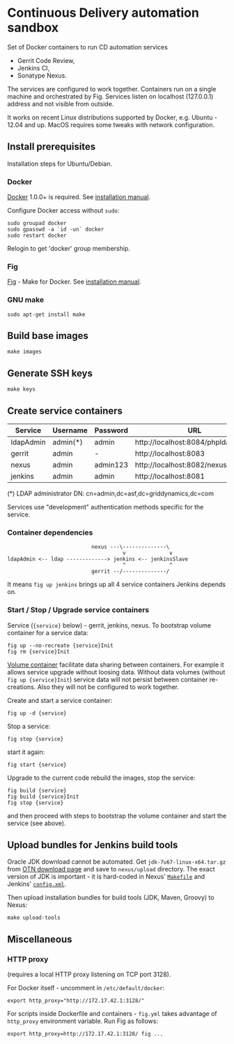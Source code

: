 Continuous Delivery automation sandbox
======================================

Set of Docker containers to run CD automation services

 - Gerrit Code Review,
 - Jenkins CI,
 - Sonatype Nexus.

The services are configured to work together.
Containers run on a single machine and orchestrated by Fig.
Services listen on localhost (127.0.0.1) address and not visible from outside.

It works on recent Linux distributions supported by Docker, e.g.
Ubuntu - 12.04 and up.
MacOS requires some tweaks with network configuration.


Install prerequisites
----------------------

Installation steps for Ubuntu/Debian.

### Docker

[Docker](https://docker.com/) 1.0.0+ is required.
See [installation manual](https://docs.docker.com/installation/).

Configure Docker access without `sudo`:

    sudo groupad docker
    sudo gpasswd -a `id -un` docker
    sudo restart docker

Relogin to get 'docker' group membership.

### Fig

[Fig](http://www.fig.sh/) - Make for Docker.
See [installation manual](http://www.fig.sh/install.html).

### GNU make

    sudo apt-get install make


Build base images
-----------------

    make images


Generate SSH keys
-----------------

    make keys


Create service containers
-------------------------

Service   | Username | Password | URL
----------|----------|----------|----------------------
ldapAdmin | admin(*) | admin    | http://localhost:8084/phpldapadmin
gerrit    | admin    | -        | http://localhost:8083
nexus     | admin    | admin123 | http://localhost:8082/nexus
jenkins   | admin    | admin    | http://localhost:8081

(*) LDAP administrator DN: cn=admin,dc=asf,dc=griddynamics,dc=com

Services use "development" authentication methods specific for the service.

### Container dependencies

                               nexus ---\--------------\
                                         v              v
    ldapAdmin <-- ldap -------------> jenkins <-- jenkinsSlave
                                         ^              ^
                               gerrit --/--------------/

It means `fig up jenkins` brings up all 4 service containers Jenkins depends
on.

### Start / Stop / Upgrade service containers

Service (`{service}` below) - gerrit, jenkins, nexus.
To bootstrap volume container for a service data:

    fig up --no-recreate {service}Init
    fig rm {service}Init

[Volume container](https://docs.docker.com/userguide/dockervolumes/) facilitate
data sharing between containers. For example it allows service upgrade without
loosing data.
Without data volumes (without `fig up {service}Init`) service data will not
persist between container re-creations. Also they will not be configured
to work together.

Create and start a service container:

    fig up -d {service}

Stop a service:

    fig stop {service}

start it again:

    fig start {service}

Upgrade to the current code rebuild the images, stop the service:

    fig build {service}
    fig build {service}Init
    fig stop {service}

and then proceed with steps to bootstrap the volume container and start
the service (see above).


Upload bundles for Jenkins build tools 
--------------------------------------

Oracle JDK download cannot be automated. Get `jdk-7u67-linux-x64.tar.gz` from
[OTN download page](http://www.oracle.com/technetwork/java/javase/downloads/index.html)
and save to `nexus/upload` directory. The exact version of JDK is important -
it is hard-coded in Nexus' [`Makefile`](nexus/Makefile) and Jenkins' 
[`config.xml`](jenkins/fs/var/lib/jenkins/config.xml).

Then upload installation bundles for build tools (JDK, Maven, Groovy) to Nexus:

    make upload-tools


Miscellaneous
-------------

### HTTP proxy

(requires a local HTTP proxy listening on TCP port 3128).

For Docker itself - uncomment in `/etc/default/docker`:

    export http_proxy="http://172.17.42.1:3128/"

For scripts inside Dockerfile and containers - `fig.yml` takes advantage
of `http_proxy` environment variable. Run Fig as follows:

    export http_proxy=http://172.17.42.1:3128/ fig ...

